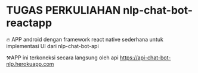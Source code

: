 # TUGAS PERKULIAHAN nlp-chat-bot-reactapp
🔥 APP android dengan framework react native sederhana untuk implementasi UI dari nlp-chat-bot-api

⚒️APP ini terkoneksi secara langsung oleh api https://api-chat-bot-nlp.herokuapp.com

